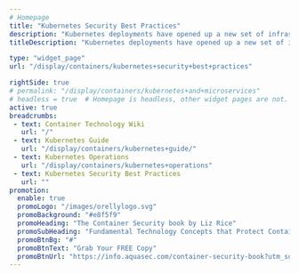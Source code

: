```yaml
---
# Homepage
title: "Kubernetes Security Best Practices"
description: "Kubernetes deployments have opened up a new set of infrastructure security concerns for development and operations teams. This page gathers resources about things you need to know about securing your Kubernetes infrastructure."
titleDescription: "Kubernetes deployments have opened up a new set of infrastructure <a href='https://blog.aquasec.com/managing-kubernetes-secrets' class='external-link' target='_blank'>security </a> concerns for development and operations teams. This page gathers resources about things you need to know about securing your Kubernetes infrastructure." 

type: "widget_page"
url: "/display/containers/kubernetes+security+best+practices" 

rightSide: true 
# permalink: "/display/containers/kubernetes+and+microservices"
# headless = true  # Homepage is headless, other widget pages are not.
active: true
breadcrumbs:
 - text: Container Technology Wiki
   url: "/"
 - text: Kubernetes Guide
   url: "/display/containers/kubernetes+guide/"
 - text: Kubernetes Operations
   url: "/display/containers/kubernetes+operations"
 - text: Kubernetes Security Best Practices
   url: ""
promotion:
  enable: true
  promoLogo: "/images/orellylogo.svg"
  promoBackground: "#e8f5f9"
  promoHeading: "The Container Security book by Liz Rice"
  promoSubHeading: "Fundamental Technology Concepts that Protect Containerized Applications"
  promoBtnBg: "#"
  promoBtnText: "Grab Your FREE Copy"
  promoBtnUrl: "https://info.aquasec.com/container-security-book?utm_source=wiki"
---
```


